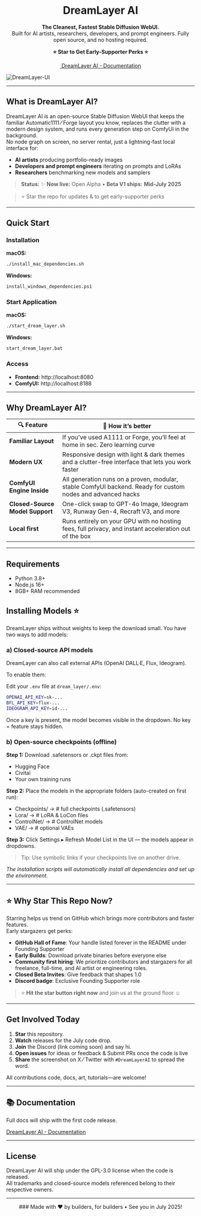 <h1 align="center">DreamLayer AI</h1>
<p align="center">
  <strong>The Cleanest, Fastest Stable Diffusion WebUI.</strong><br>
  Built for AI artists, researchers, developers, and prompt engineers. Fully open source, and no hosting required.
</p>

<p align="center">
  <b>⭐ Star to Get Early-Supporter Perks ⭐</b> 
</p>

<p align="center">
  <a href="https://dreamlayer-ai.github.io/DreamLayer/">&nbsp;DreamLayer AI - Documentation</a>
</p>

![DreamLayer-UI](https://github.com/user-attachments/assets/d2cb7e4c-0194-4413-ac03-998bbb25c903)

---

## What is DreamLayer AI?

DreamLayer AI is an open-source Stable Diffusion WebUI that keeps the familiar Automatic1111 ⁄ Forge layout you know, replaces the clutter with a modern design system, and runs every generation step on ComfyUI in the background.  
No node graph on screen, no server rental, just a lightning-fast local interface for:

* **AI artists** producing portfolio-ready images  
* **Developers and prompt engineers** iterating on prompts and LoRAs  
* **Researchers** benchmarking new models and samplers  

> **Status:** ✨ **Now live:** Open Alpha • **Beta V1 ships:** **Mid-July 2025**

> ⭐ Star the repo for updates & to get early-supporter perks

---

## Quick Start

### Installation

**macOS:**
```bash
./install_mac_dependencies.sh
```

**Windows:**
```bash
install_windows_dependencies.ps1
```

### Start Application

**macOS:**
```bash
./start_dream_layer.sh
```

**Windows:**
```bash
start_dream_layer.bat
```

### Access

- **Frontend:** http://localhost:8080
- **ComfyUI:** http://localhost:8188

---

## Why DreamLayer AI?

| 🔍 Feature | 🚀 How it’s better |
|------------|-----------|
| **Familiar Layout** | If you’ve used A1111 or Forge, you’ll feel at home in sec. Zero learning curve |
| **Modern UX** | Responsive design with light & dark themes and a clutter-free interface that lets you work faster |
| **ComfyUI Engine Inside** | All generation runs on a proven, modular, stable ComfyUI backend. Ready for custom nodes and advanced hacks |
| **Closed-Source Model Support** | One-click swap to GPT-4o Image, Ideogram V3, Runway Gen-4, Recraft V3, and more |
| **Local first** | Runs entirely on your GPU with no hosting fees, full privacy, and instant acceleration out of the box |



---

## Requirements

- Python 3.8+
- Node.js 16+
- 8GB+ RAM recommended

## Installing Models ⭐️

DreamLayer ships without weights to keep the download small. You have two ways to add models:

### a) Closed-source API models

DreamLayer can also call external APIs (OpenAI DALL·E, Flux, Ideogram). 

To enable them:

Edit your `.env` file at `dream_layer/.env`:

```bash
OPENAI_API_KEY=sk-...
BFL_API_KEY=flux-...
IDEOGRAM_API_KEY=id-...
```

Once a key is present, the model becomes visible in the dropdown.
No key = feature stays hidden.

### b) Open-source checkpoints (offline)

**Step 1:** Download .safetensors or .ckpt files from:
- Hugging Face
- Civitai
- Your own training runs

**Step 2:** Place the models in the appropriate folders (auto-created on first run):
- Checkpoints/ → # full checkpoints (.safetensors)
- Lora/ → # LoRA & LoCon files
- ControlNet/ → # ControlNet models
- VAE/ → # optional VAEs

**Step 3:** Click Settings ▸ Refresh Model List in the UI — the models appear in dropdowns.

> Tip: Use symbolic links if your checkpoints live on another drive.

*The installation scripts will automatically install all dependencies and set up the environment.* 

---

## ⭐ Why Star This Repo Now?

Starring helps us trend on GitHub which brings more contributors and faster features.  
Early stargazers get perks:

* **GitHub Hall of Fame**: Your handle listed forever in the README under Founding Supporter  
* **Early Builds**: Download private binaries before everyone else
* **Community first hiring**: We prioritize contributors and stargazers for all freelance, full-time, and AI artist or engineering roles.    
* **Closed Beta Invites**: Give feedback that shapes 1.0  
* **Discord badge**: Exclusive Founding Supporter role

> ⭐ **Hit the star button right now** and join us at the ground floor ☺️

---

## Get Involved Today

1. **Star** this repository.  
2. **Watch** releases for the July code drop.  
3. **Join** the Discord (link coming soon) and say hi.
4. **Open issues** for ideas or feedback & Submit PRs once the code is live
5. **Share** the screenshot on X ⁄ Twitter with `#DreamLayerAI` to spread the word.

All contributions code, docs, art, tutorials—are welcome!

---

## 📚 Documentation

Full docs will ship with the first code release.

[DreamLayer AI - Documentation](https://dreamlayer-ai.github.io/DreamLayer/)


---

## License

DreamLayer AI will ship under the GPL-3.0 license when the code is released.  
All trademarks and closed-source models referenced belong to their respective owners.

---

<p align="center">### Made with ❤️ by builders, for builders • See you in July 2025!</p>
